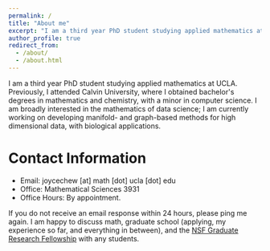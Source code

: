 ```yaml
---
permalink: /
title: "About me"
excerpt: "I am a third year PhD student studying applied mathematics at UCLA."
author_profile: true
redirect_from:
  - /about/
  - /about.html
---
```


I am a third year PhD student studying applied mathematics at UCLA. Previously, I attended Calvin University, where I obtained bachelor's degrees in mathematics and chemistry, with a minor in computer science. I am broadly interested in the mathematics of data science; I am currently working on developing manifold- and graph-based methods for high dimensional data, with biological applications.

Contact Information
=====
* Email: joycechew [at] math [dot] ucla [dot] edu
* Office: Mathematical Sciences 3931
* Office Hours: By appointment.

If you do not receive an email response within 24 hours, please ping me again. I am happy to discuss math, graduate school (applying, my experience so far, and everything in between), and the [NSF Graduate Research Fellowship](https://www.nsfgrfp.org) with any students.
